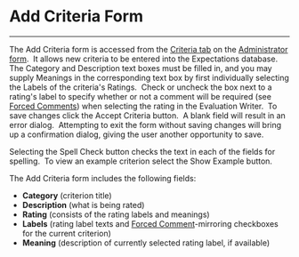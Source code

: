 #     Add Criteria Form 
---

The Add Criteria form is accessed from the [Criteria tab](<7g8g.md>) on the [Administrator form](<7df4.md>).&nbsp; It allows new criteria to be entered into the Expectations database.&nbsp; The Category and Description text boxes must be filled in, and you may supply Meanings in the corresponding text box by first individually selecting the Labels of the criteria's Ratings.&nbsp; Check or uncheck the box next to a rating's label to specify whether or not a comment will be required (see [Forced Comments](<7crq.md>)) when selecting the rating in the Evaluation Writer.&nbsp; To save changes click the Accept Criteria button.&nbsp; A blank field will result in an error dialog.&nbsp; Attempting to exit the form without saving changes will bring up a confirmation dialog, giving the user another opportunity to save.

Selecting the Spell Check button checks the text in each of the fields for 
spelling.&nbsp; To view an example criterion select the Show Example button.

The Add Criteria form includes the following fields:

- **Category** (criterion title)
- **Description** (what is being rated)
- **Rating** (consists of the rating labels and meanings)
- **Labels** (rating label texts and [Forced Comment](<7crq.md>)-mirroring checkboxes for the current criterion)
- **Meaning** (description of currently selected rating label, if available)